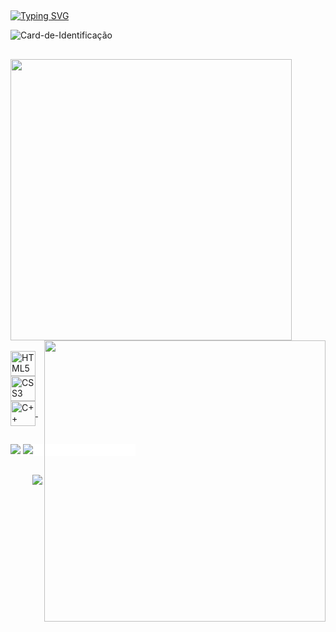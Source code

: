 ##
[![Typing SVG](https://readme-typing-svg.demolab.com/?font=Exo+2&lines=First+line+of+text;Second+line+of+text&repeat=false)](https://git.io/typing-svg)

<img alt="Card-de-Identificação"/>

##

<div align="top">
  <a href="https://github.com/gothlul">
  <img width="450px" heigth="180em" align="top" src="https://github-readme-stats.vercel.app/api?username=gothlul&show_icons=true&hide_border=true&bg_color=080808&include_all_commits=true&cont_private=true&title_color=ed4040&icon_color=ed4040&text_color=ffffff&margin-w=10px"/>
  <img width="450px" heigth="180em" align="right" src="https://github-readme-stats.vercel.app/api/top-langs?username=gothlul&layout=compact&langs_count=16&hide_border=true&bg_color=080808&title_color=ed4040&icon_color=ed4040&text_color=ffffff&margin-w=10px"/>
</div><br>

<div>
  <img alt="HTML5" align="center" width="40px" src="https://cdn.jsdelivr.net/gh/devicons/devicon/icons/html5/html5-original.svg" />
  <img alt="CSS3" align="center" width="40px" src="https://cdn.jsdelivr.net/gh/devicons/devicon/icons/css3/css3-original.svg" />
  <img alt="C++" align="center" width="40px" src="https://cdn.jsdelivr.net/gh/devicons/devicon/icons/cplusplus/cplusplus-original.svg" />
  <img gif >
</div>

##

<div style="width:200px;heigth:200px;background-color:#ffffff;">
  <a href="https://www.linkedin.com/in/lucas-rasoppi-6b8000207/" target="_blank"><img src="https://img.shields.io/badge/linkedin-303030.svg?style=for-the-badge&logo=linkedin&logoColor=white" target="_blank"/></a>
  <a href="mailto:lrasoppi11@gmail.com" target="_blank"><img src="https://img.shields.io/badge/Gmail-303030?style=for-the-badge&logo=gmail&logoColor=white" target="_blank"/></a>
</div>
  
 ##
 
<p align="right">
  <img align="center" src="https://github-profile-trophy.vercel.app/?username=gothlul&row=2&column=3&margin-w=10px&margin-h=10px&theme=onestar"/>
</p>
  
